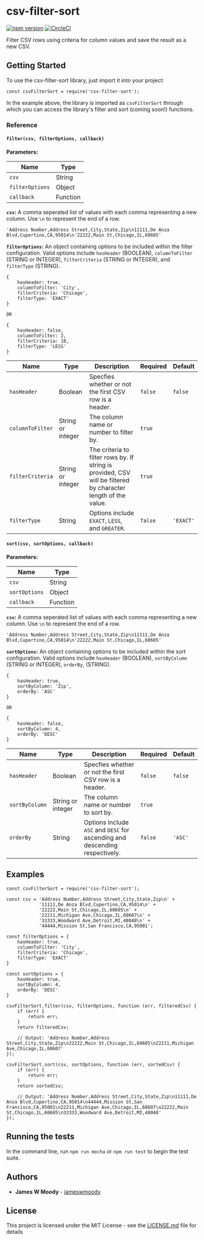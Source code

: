 # csv-filter-sort

[![npm version](http://img.shields.io/npm/v/csv-filter-sort.svg?style=flat)](https://npmjs.org/package/csv-filter-sort "View this project on npm")
[![CircleCI](https://circleci.com/gh/jameswmoody/csv-filter-sort.svg?style=svg)](https://circleci.com/gh/jameswmoody/csv-filter-sort)

Filter CSV rows using criteria for column values and save the result as a new CSV.

## Getting Started

To use the csv-filter-sort library, just import it into your project:

```
const csvFilterSort = require('csv-filter-sort');
```

In the example above, the library is imported as `csvFilterSort` through which you can access the library's filter and sort (coming soon!) functions.

### Reference

#### `filter(csv, filterOptions, callback)`

**Parameters:**

| Name            | Type     |
| --------------- | -------- |
| `csv`           | String   |
| `filterOptions` | Object   |
| `callback`      | Function |


**`csv`:** A comma seperated list of values with each comma representing a new column. Use `\n` to represent the end of a row.

```
'Address Number,Address Street,City,State,Zip\n11111,De Anza Blvd,Cupertino,CA,95014\n'22222,Main St,Chicago,IL,60605'
```

**`filterOptions`:** An object containing options to be included within the filter configuration. Valid options include `hasHeader` (BOOLEAN), `columnToFilter` (STRING or INTEGER), `filterCriteria` (STRING or INTEGER), and `filterType` (STRING).

```
{
    hasHeader: true,
    columnToFilter: 'City',
    filterCriteria: 'Chicago',
    filterType: 'EXACT'
}

OR

{
    hasHeader: false,
    columnToFilter: 2,
    filterCriteria: 10,
    filterType: 'LESS'
}
```

| Name            | Type               | Description                                              | Required | Default   |
| --------------- | ------------------ | -------------------------------------------------------- | -------- | --------- |
| `hasHeader`     | Boolean            | Specfies whether or not the first CSV row is a header. | `false`  | `false`   |
| `columnToFilter`| String or integer  | The column name or number to filter by.                  | `true`   |           |
| `filterCriteria`| String or integer  | The criteria to filter rows by. If string is provided, CSV will be filtered by character length of the value. | `true`   |           |
| `filterType`    | String             | Options include `EXACT`, `LESS`, and `GREATER`.          | `false`  | `'EXACT'` |

#### `sort(csv, sortOptions, callback)`

**Parameters:**

| Name            | Type     |
| --------------- | -------- |
| `csv`           | String   |
| `sortOptions`   | Object   |
| `callback`      | Function |


**`csv`:** A comma seperated list of values with each comma representing a new column. Use `\n` to represent the end of a row.

```
'Address Number,Address Street,City,State,Zip\n11111,De Anza Blvd,Cupertino,CA,95014\n'22222,Main St,Chicago,IL,60605'
```

**`sortOptions`:** An object containing options to be included within the sort configuration. Valid options include `hasHeader` (BOOLEAN), `sortByColumn` (STRING or INTEGER), `orderBy`, (STRING).

```
{
    hasHeader: true,
    sortByColumn: 'Zip',
    orderBy: 'ASC'
}

OR

{
    hasHeader: false,
    sortByColumn: 4,
    orderBy: 'DESC'
}
```

| Name            | Type               | Description                                              | Required | Default   |
| --------------- | ------------------ | -------------------------------------------------------- | -------- | ------- |
| `hasHeader`     | Boolean            | Specfies whether or not the first CSV row is a header. | `false`  | `false` |
| `sortByColumn`  | String or integer  | The column name or number to sort by.                    | `true`   |         |
| `orderBy`       | String             | Options include `ASC` and `DESC` for ascending and descending respectively.   | `false`  | `'ASC'`   | 

## Examples

```
const csvFilterSort = require('csv-filter-sort');

const csv = 'Address Number,Address Street,City,State,Zip\n' +
            '11111,De Anza Blvd,Cupertino,CA,95014\n' +
            '22222,Main St,Chicago,IL,60605\n' +
            '22211,Michigan Ave,Chicago,IL,60607\n' +
            '33333,Woodward Ave,Detroit,MI,48048\n' +
            '44444,Mission St,San Francisco,CA,95001';

const filterOptions = {
    hasHeader: true,
    columnToFilter: 'City',
    filterCriteria: 'Chicago',
    filterType: 'EXACT'
}

const sortOptions = {
    hasHeader: true,
    sortByColumn: 4,
    orderBy: 'DESC'
}

csvFilterSort.filter(csv, filterOptions, function (err, filteredCsv) {
    if (err) {
        return err;
    }
    return filteredCsv;

    // Output: 'Address Number,Address Street,City,State,Zip\n22222,Main St,Chicago,IL,60605\n22211,Michigan Ave,Chicago,IL,60607'
});

csvFilterSort.sort(csv, sortOptions, function (err, sortedCsv) {
    if (err) {
        return err;
    }
    return sortedCsv;

    // Output: 'Address Number,Address Street,City,State,Zip\n11111,De Anza Blvd,Cupertino,CA,95014\n44444,Mission St,San Francisco,CA,95001\n22211,Michigan Ave,Chicago,IL,60607\n22222,Main St,Chicago,IL,60605\n33333,Woodward Ave,Detroit,MI,48048'
});
```

## Running the tests

In the command line, run `npm run mocha` or `npm run test` to begin the test suite.

## Authors

* **James W Moody** - [jameswmoody](https://github.com/jameswmoody)

## License

This project is licensed under the MIT License - see the [LICENSE.md](LICENSE.md) file for details
